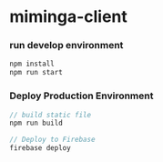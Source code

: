 # miminga-client

### run develop environment

```bash
npm install
npm run start
```

### Deploy Production Environment

```javascript
// build static file
npm run build

// Deploy to Firebase
firebase deploy
```
 